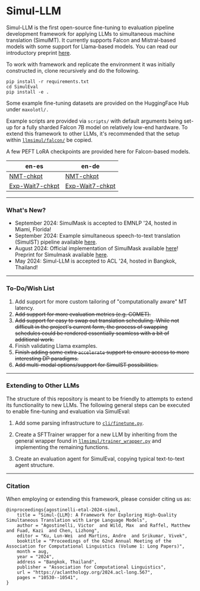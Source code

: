 # Simul-LLM

Simul-LLM is the first open-source fine-tuning to evaluation pipeline development framework for applying LLMs to simultaneous machine translation (SimulMT). It currently supports Falcon and Mistral-based models with some support for Llama-based models. You can read our introductory preprint [here](https://arxiv.org/abs/2312.04691).

To work with framework and replicate the environment it was initially constructed in, clone recursively and do the following. 

```
pip install -r requirements.txt
cd SimulEval
pip install -e .
```

Some example fine-tuning datasets are provided on the HuggingFace Hub under `maxolotl/.`

Example scripts are provided via `scripts/` with default arguments being set-up for a fully sharded Falcon 7B model on relatively low-end hardware. To extend this framework to other LLMs, it's recommended that the setup within [`llmsimul/falcon/`](llmsimul/falcon) be copied. 

A few PEFT LoRA checkpoints are provided here for Falcon-based models. 

| en-es | en-de |
| ----- | ----- |
| [NMT-chkpt](https://huggingface.co/agostinvic/nmt-en-es) | [NMT-chkpt](https://huggingface.co/agostinvic/nmt-en-de) |
| [Exp-Wait7-chkpt](https://huggingface.co/agostinvic/simulmt-2M-en-de) | [Exp-Wait7-chkpt](https://huggingface.co/agostinvic/simulmt-2M-en-de) | 

---

### What's New?

- September 2024: SimulMask is accepted to EMNLP '24, hosted in Miami, Florida!
- September 2024: Example simultaneous speech-to-text translation (SimulST) pipeline available [here](examples/basic_speech_to_text).
- August 2024: Official implementation of SimulMask available [here](examples/simulmask)! Preprint for Simulmask available [here](https://arxiv.org/abs/2405.10443).
- May 2024: Simul-LLM is accepted to ACL '24, hosted in Bangkok, Thailand!

---

### To-Do/Wish List

1. Add support for more custom tailoring of "computationally aware" MT latency. 
2. ~~Add support for more evaluation metrics (e.g. COMET).~~
3. ~~Add support for easy to swap out translation scheduling. While not difficult in the project's current form, the process of swapping schedules could be rendered essentially seamless with a bit of additional work.~~
4. Finish validating Llama examples.
5. ~~Finish adding some extra ``accelerate`` support to ensure access to more interesting DP paradigms.~~
6. ~~Add multi-modal options/support for SimulST possibilities.~~

---

### Extending to Other LLMs

The structure of this repository is meant to be friendly to attempts to extend its functionality to new LLMs. The following general steps can be executed to enable fine-tuning and evaluation via SimulEval:

1. Add some parsing infrastructure to [`cli/finetune.py`](cli/finetune.py).

2. Create a SFTTrainer wrapper for a new LLM by inheriting from the general wrapper found in [`llmsimul/trainer_wrapper.py`](llmsimul/trainer_wrapper.py) and implementing the remaining functions.

3. Create an evaluation agent for SimulEval, copying typical text-to-text agent structure.

---

### Citation

When employing or extending this framework, please consider citing us as:

```
@inproceedings{agostinelli-etal-2024-simul,
    title = "Simul-{LLM}: A Framework for Exploring High-Quality Simultaneous Translation with Large Language Models",
    author = "Agostinelli, Victor  and Wild, Max  and Raffel, Matthew  and Fuad, Kazi  and Chen, Lizhong",
    editor = "Ku, Lun-Wei  and Martins, Andre  and Srikumar, Vivek",
    booktitle = "Proceedings of the 62nd Annual Meeting of the Association for Computational Linguistics (Volume 1: Long Papers)",
    month = aug,
    year = "2024",
    address = "Bangkok, Thailand",
    publisher = "Association for Computational Linguistics",
    url = "https://aclanthology.org/2024.acl-long.567",
    pages = "10530--10541",
}
```
